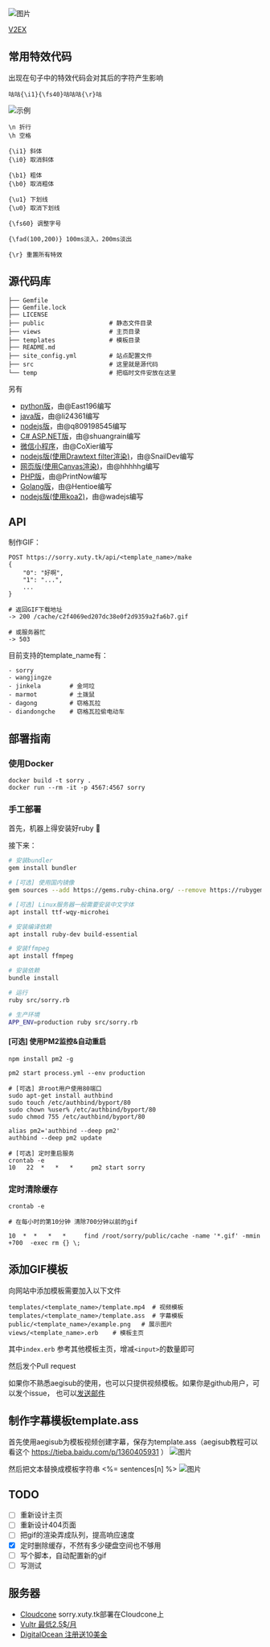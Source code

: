 
![图片](https://dn-coding-net-production-pp.qbox.me/f5beb81a-abf9-424b-a92e-625b008d30b7.gif)

[V2EX](https://www.v2ex.com/t/431802)
## 常用特效代码
出现在句子中的特效代码会对其后的字符产生影响
```
咕咕{\i1}{\fs40}咕咕咕{\r}咕
```
![示例](https://dn-coding-net-production-pp.qbox.me/2d664d1c-c691-42ae-a02c-0687f6fa17d2.png)
```
\n 折行
\h 空格

{\i1} 斜体
{\i0} 取消斜体

{\b1} 粗体
{\b0} 取消粗体

{\u1} 下划线
{\u0} 取消下划线

{\fs60} 调整字号

{\fad(100,200)} 100ms淡入，200ms淡出

{\r} 重置所有特效
```
## 源代码库

```
├── Gemfile
├── Gemfile.lock
├── LICENSE
├── public                  # 静态文件目录
├── views                   # 主页目录
├── templates               # 模板目录
├── README.md
├── site_config.yml         # 站点配置文件
├── src                     # 这里就是源代码
└── temp                    # 把临时文件安放在这里
```
另有
- [python版](https://github.com/East196/sorrypy)，由@East196编写
- [java版](https://github.com/li24361/sorryJava)，由@li24361编写
- [nodejs版](https://github.com/q809198545/node-sorry)，由@q809198545编写
- [C# ASP.NET版](https://github.com/shuangrain/SorryNet)，由@shuangrain编写
- [微信小程序](https://github.com/CoXier/iemoji-wechat)，由@CoXier编写
- [nodejs版(使用Drawtext filter渲染)](https://github.com/SnailDev/SnailDev.GifMaker)，由@SnailDev编写
- [网页版(使用Canvas渲染)](https://coding.net/u/hhhhhg/p/wjzGif-JavaScript/git)，由@hhhhhg编写
- [PHP版](https://github.com/PrintNow/php-sorry-gif)，由@PrintNow编写
- [Golang版](https://github.com/Hentioe/sorry-generator)，由@Hentioe编写
- [nodejs版(使用koa2)](https://github.com/wadejs/sorry-template)，由@wadejs编写
## API

制作GIF：
```
POST https://sorry.xuty.tk/api/<template_name>/make
{
    "0": "好啊",
    "1": "...",
    ...
}

# 返回GIF下载地址
-> 200 /cache/c2f4069ed207dc38e0f2d9359a2fa6b7.gif

# 或服务器忙
-> 503
```
目前支持的template_name有：
```
- sorry
- wangjingze
- jinkela        # 金坷垃
- marmot         # 土拨鼠
- dagong         # 窃格瓦拉
- diandongche    # 窃格瓦拉偷电动车
```

## 部署指南

### 使用Docker
```
docker build -t sorry .
docker run --rm -it -p 4567:4567 sorry
```

### 手工部署
首先，机器上得安装好ruby :gem:

接下来：
```bash
# 安装bundler
gem install bundler

# [可选] 使用国内镜像
gem sources --add https://gems.ruby-china.org/ --remove https://rubygems.org/

# [可选] Linux服务器一般需要安装中文字体
apt install ttf-wqy-microhei 

# 安装编译依赖
apt install ruby-dev build-essential

# 安装ffmpeg
apt install ffmpeg

# 安装依赖
bundle install

# 运行
ruby src/sorry.rb

# 生产环境
APP_ENV=production ruby src/sorry.rb

```

#### [可选] 使用PM2监控&自动重启

```
npm install pm2 -g

pm2 start process.yml --env production

# [可选] 非root用户使用80端口
sudo apt-get install authbind
sudo touch /etc/authbind/byport/80
sudo chown %user% /etc/authbind/byport/80
sudo chmod 755 /etc/authbind/byport/80

alias pm2='authbind --deep pm2'
authbind --deep pm2 update

# [可选] 定时重启服务
crontab -e
10   22  *   *   *     pm2 start sorry       
```

### 定时清除缓存
```
crontab -e

# 在每小时的第10分钟 清除700分钟以前的gif

10  *  *   *   *     find /root/sorry/public/cache -name '*.gif' -mmin +700  -exec rm {} \;       
```

## 添加GIF模板
向网站中添加模板需要加入以下文件

```
templates/<template_name>/template.mp4  # 视频模板
templates/<template_name>/template.ass  # 字幕模板
public/<template_name>/example.png   # 展示图片
views/<template_name>.erb    # 模板主页
```

其中`index.erb` 参考其他模板主页，增减`<input>`的数量即可

然后发个Pull request

如果你不熟悉aegisub的使用，也可以只提供视频模板。如果你是github用户，可以发个issue， 也可以[发送邮件](mailto:xty50337@hotmail.com)

## 制作字幕模板template.ass
首先使用aegisub为模板视频创建字幕，保存为template.ass（aegisub教程可以看这个 https://tieba.baidu.com/p/1360405931 ）
![图片](https://dn-coding-net-production-pp.qbox.me/56a213df-9ff7-41e0-9b6c-96b1f0fe2cb6.png)

然后把文本替换成模板字符串 <%= sentences[n] %>
![图片](https://dn-coding-net-production-pp.qbox.me/6b07bc65-c3d7-4251-aad2-bd7b05af9102.png)

## TODO

- [ ] 重新设计主页
- [ ] 重新设计404页面
- [ ] 把gif的渲染弄成队列，提高响应速度
- [x] 定时删除缓存，不然有多少硬盘空间也不够用
- [ ] 写个脚本，自动配置新的gif
- [ ] 写测试

## 服务器

- [Cloudcone](https://app.cloudcone.com/?ref=940) sorry.xuty.tk部署在Cloudcone上
- [Vultr 最低2.5$/月](https://www.vultr.com/?ref=7019614)
- [DigitalOcean 注册送10美金](https://m.do.co/c/67a58d6cf3da)